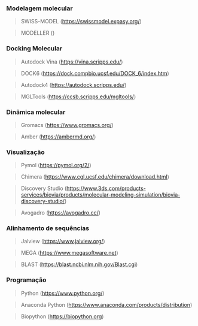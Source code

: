 ### Modelagem molecular

> SWISS-MODEL (https://swissmodel.expasy.org/)

> MODELLER ()


### Docking Molecular

> Autodock Vina (https://vina.scripps.edu/)

> DOCK6 (https://dock.compbio.ucsf.edu/DOCK_6/index.htm)

> Autodock4 (https://autodock.scripps.edu/)

> MGLTools (https://ccsb.scripps.edu/mgltools/)



### Dinâmica molecular

> Gromacs (https://www.gromacs.org/)

> Amber (https://ambermd.org/)


### Visualização

> Pymol (https://pymol.org/2/)

> Chimera (https://www.cgl.ucsf.edu/chimera/download.html)

> Discovery Studio (https://www.3ds.com/products-services/biovia/products/molecular-modeling-simulation/biovia-discovery-studio/)

> Avogadro (https://avogadro.cc/)


### Alinhamento de sequências

> Jalview (https://www.jalview.org/)

> MEGA (https://www.megasoftware.net)

> BLAST (https://blast.ncbi.nlm.nih.gov/Blast.cgi)


### Programação

> Python (https://www.python.org/)

> Anaconda Python (https://www.anaconda.com/products/distribution)

> Biopython (https://biopython.org)
